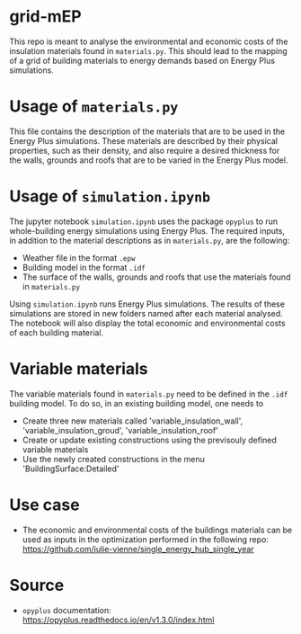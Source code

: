 # grid-mEP
This repo is meant to analyse the environmental and economic costs of the insulation materials found in `materials.py`.
This should lead to the mapping of a grid of building materials to energy demands based on Energy Plus simulations.

# Usage of `materials.py`
This file contains the description of the materials that are to be used in the Energy Plus simulations. 
These materials are described by their physical properties, such as their density, and also require a desired thickness for the walls, grounds and roofs
that are to be varied in the Energy Plus model.

# Usage of `simulation.ipynb`
The jupyter notebook `simulation.ipynb` uses the package `opyplus` to run whole-building energy simulations using Energy Plus.
The required inputs, in addition to the material descriptions as in `materials.py`, are the following:
- Weather file in the format `.epw`
- Building model in the format `.idf`
- The surface of the walls, grounds and roofs that use the materials found in `materials.py`

Using `simulation.ipynb` runs Energy Plus simulations. The results of these simulations are stored in new folders named after each material analysed.
The notebook will also display the total economic and environmental costs of each building material.

# Variable materials
The variable materials found in `materials.py` need to be defined in the `.idf` building model. 
To do so, in an existing building model, one needs to 
- Create three new materials called 'variable_insulation_wall', 'variable_insulation_groud', 'variable_insulation_roof'
- Create or update existing constructions using the previsouly defined variable materials
- Use the newly created constructions in the menu 'BuildingSurface:Detailed'

# Use case
- The economic and environmental costs of the buildings materials can be used as inputs in the optimization performed in the following repo: 
https://github.com/julie-vienne/single_energy_hub_single_year

# Source
- `opyplus` documentation: https://opyplus.readthedocs.io/en/v1.3.0/index.html 
